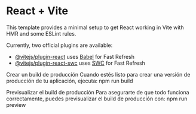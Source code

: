 # React + Vite

This template provides a minimal setup to get React working in Vite with HMR and some ESLint rules.

Currently, two official plugins are available:

- [@vitejs/plugin-react](https://github.com/vitejs/vite-plugin-react/blob/main/packages/plugin-react/README.md) uses [Babel](https://babeljs.io/) for Fast Refresh
- [@vitejs/plugin-react-swc](https://github.com/vitejs/vite-plugin-react-swc) uses [SWC](https://swc.rs/) for Fast Refresh

Crear un build de producción
Cuando estés listo para crear una versión de producción de tu aplicación, ejecuta:
npm run build

Previsualizar el build de producción
Para asegurarte de que todo funciona correctamente, puedes previsualizar el build de producción con:
npm run preview